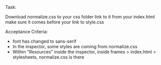 Task:

Download normalize.css to your css folder
link to it from your index.html
make sure it comes before your link to style.css

Acceptance Criteria:

  * font has changed to sans-serif
  * In the inspector, some styles are coming from normalize.css
  * Within "Resources" inside the inspector, inside frames > index.html > stylesheets, normalize.css is there
